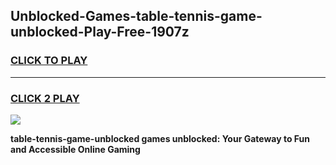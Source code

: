 
## Unblocked-Games-table-tennis-game-unblocked-Play-Free-1907z
<h3>
<a href="https://premium76.site?title=table-tennis-game-unblocked&ref=17A">CLICK TO PLAY</a></h3>
<hr>

<h3>
<a href="https://premium76.site?title=table-tennis-game-unblocked&ref=17A">CLICK 2 PLAY</a>
  
</h3>

<a href="https://premium76.site?title=table-tennis-game-unblocked&ref=17A"><img src="https://clearcache.store/games.png"></a>


**table-tennis-game-unblocked games unblocked: Your Gateway to Fun and Accessible Online Gaming**

